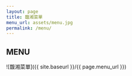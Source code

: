 ```yaml
---
layout: page
title: 馥湘菜單
menu_url: assets/menu.jpg
permalink: /menu/
---
```

## MENU
![馥湘菜單]({{ site.baseurl }}/{{ page.menu_url }})
